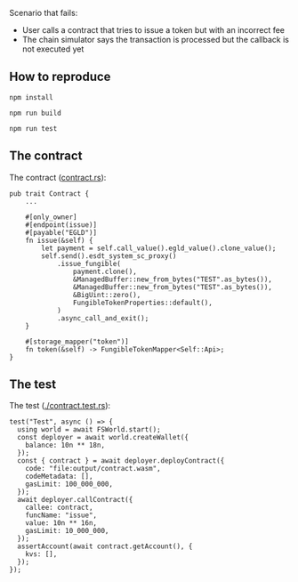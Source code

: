 Scenario that fails:
- User calls a contract that tries to issue a token but with an incorrect fee
- The chain simulator says the transaction is processed but the callback is not executed yet

## How to reproduce

```
npm install

npm run build

npm run test
```

## The contract

The contract ([contract.rs](./contract.rs)):

```
pub trait Contract {
    ...

    #[only_owner]
    #[endpoint(issue)]
    #[payable("EGLD")]
    fn issue(&self) {
        let payment = self.call_value().egld_value().clone_value();
        self.send().esdt_system_sc_proxy()
            .issue_fungible(
                payment.clone(),
                &ManagedBuffer::new_from_bytes("TEST".as_bytes()),
                &ManagedBuffer::new_from_bytes("TEST".as_bytes()),
                &BigUint::zero(),
                FungibleTokenProperties::default(),
            )
            .async_call_and_exit();
    }

    #[storage_mapper("token")]
    fn token(&self) -> FungibleTokenMapper<Self::Api>;
}
```

## The test

The test ([./contract.test.rs](./contract.test.ts)):

```
test("Test", async () => {
  using world = await FSWorld.start();
  const deployer = await world.createWallet({
    balance: 10n ** 18n,
  });
  const { contract } = await deployer.deployContract({
    code: "file:output/contract.wasm",
    codeMetadata: [],
    gasLimit: 100_000_000,
  });
  await deployer.callContract({
    callee: contract,
    funcName: "issue",
    value: 10n ** 16n,
    gasLimit: 10_000_000,
  });
  assertAccount(await contract.getAccount(), {
    kvs: [],
  });
});
```
